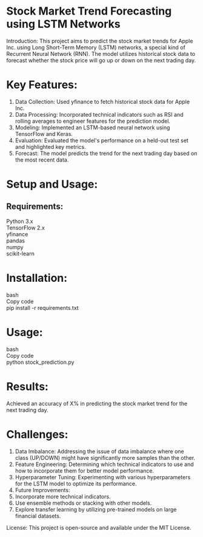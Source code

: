 # Stock Market Trend Forecasting using LSTM Networks
Introduction:
This project aims to predict the stock market trends for Apple Inc. using Long Short-Term Memory (LSTM) networks, a special kind of Recurrent Neural Network (RNN). The model utilizes historical stock data to forecast whether the stock price will go up or down on the next trading day.

# Key Features:
1. Data Collection: Used yfinance to fetch historical stock data for Apple Inc.
2. Data Processing: Incorporated technical indicators such as RSI and rolling averages to engineer features for the prediction model.
3. Modeling: Implemented an LSTM-based neural network using TensorFlow and Keras.
4. Evaluation: Evaluated the model's performance on a held-out test set and highlighted key metrics.
5. Forecast: The model predicts the trend for the next trading day based on the most recent data.
   
# Setup and Usage:
## Requirements:
Python 3.x  
TensorFlow 2.x  
yfinance  
pandas  
numpy  
scikit-learn  

# Installation:
bash  
Copy code  
pip install -r requirements.txt  

# Usage:
bash  
Copy code  
python stock_prediction.py  

# Results:
Achieved an accuracy of X% in predicting the stock market trend for the next trading day.  

# Challenges:
1. Data Imbalance: Addressing the issue of data imbalance where one class (UP/DOWN) might have significantly more samples than the other.
2. Feature Engineering: Determining which technical indicators to use and how to incorporate them for better model performance.
3. Hyperparameter Tuning: Experimenting with various hyperparameters for the LSTM model to optimize its performance.
4. Future Improvements:
5. Incorporate more technical indicators.
6. Use ensemble methods or stacking with other models.
7. Explore transfer learning by utilizing pre-trained models on large financial datasets.

License:
This project is open-source and available under the MIT License.
